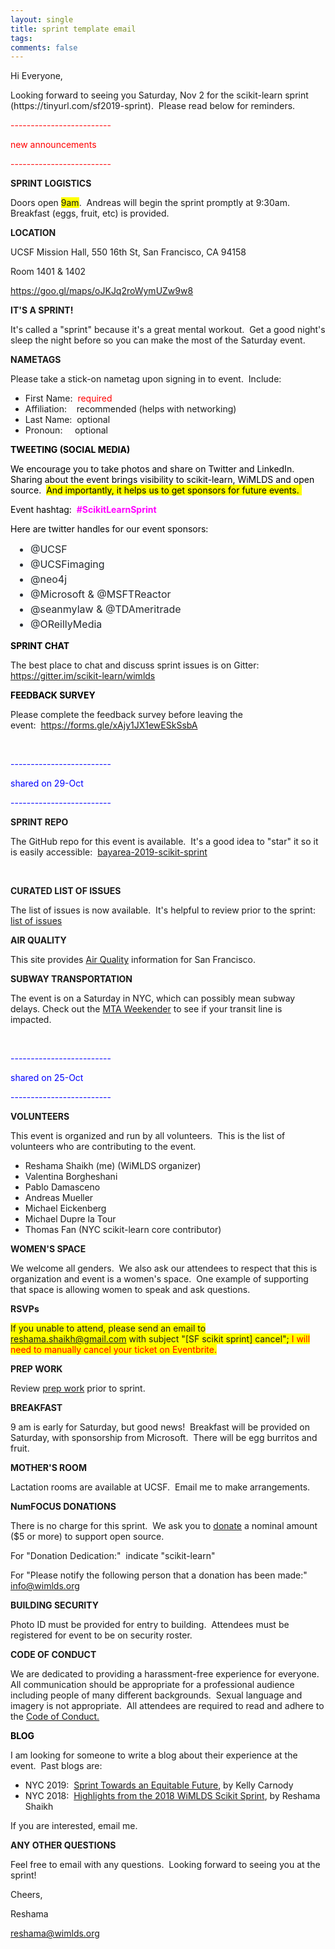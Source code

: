 ```yaml
---
layout: single
title: sprint template email
tags: 
comments: false
---
```


<p>Hi Everyone,</p>
<p>Looking forward to seeing you Saturday, Nov 2 for the scikit-learn sprint (https://tinyurl.com/sf2019-sprint).&nbsp; Please read below for reminders.</p>
<p><span style="color: #ff0000;">-------------------------</span></p>
<p><span style="color: #ff0000;">new announcements</span></p>
<p><span style="color: #ff0000;">-------------------------</span></p>
<p><strong>SPRINT LOGISTICS</strong></p>
<p>Doors open <span style="background-color: #ffff00;">9am</span>.&nbsp; Andreas will begin the sprint promptly at 9:30am.&nbsp; Breakfast (eggs, fruit, etc) is provided.&nbsp; &nbsp;</p>
<p><strong>LOCATION</strong></p>
<p>UCSF Mission Hall, 550 16th St, San Francisco, CA 94158</p>
<p>Room 1401 &amp; 1402&nbsp;</p>
<p><a href="https://goo.gl/maps/oJKJq2roWymUZw9w8">https://goo.gl/maps/oJKJq2roWymUZw9w8</a>&nbsp;</p>
<p><strong>IT'S A SPRINT!</strong></p>
<p>It's called a "sprint" because it's a great mental workout.&nbsp; Get a good night's sleep the night before so you can make the most of the Saturday event.&nbsp;&nbsp;</p>
<p><strong>NAMETAGS</strong></p>
<p>Please take a stick-on nametag upon signing in to event.&nbsp; Include:</p>
<ul>
<li>First Name:&nbsp; <span style="color: #ff0000;">required</span></li>
<li>Affiliation:&nbsp; &nbsp; recommended (helps with networking)</li>
<li>Last Name:&nbsp; optional</li>
<li>Pronoun:&nbsp; &nbsp; &nbsp;optional</li>
</ul>
<p><span style="color: #0000ff;"><strong style="color: #000000;">TWEETING (SOCIAL MEDIA)</strong></span></p>
<p><span style="color: #000000;">We encourage you to take photos and share on Twitter and LinkedIn.&nbsp; Sharing about the event brings visibility to scikit-learn, WiMLDS and open source.&nbsp; <span style="background-color: #ffff00;">And importantly, it helps us to get sponsors for future events.&nbsp;</span></span></p>
<p><span style="color: #000000;">Event hashtag:&nbsp; <strong><span style="color: #ff00ff;">#ScikitLearnSprint</span></strong></span></p>
<p><span style="color: #000000;">Here are twitter handles for our event sponsors:&nbsp;&nbsp;</span></p>
<ul style="box-sizing: border-box; padding-left: 2em; margin-top: 0px; margin-bottom: 16px; color: #24292e; font-family: -apple-system, system-ui, 'Segoe UI', Helvetica, Arial, sans-serif, 'Apple Color Emoji', 'Segoe UI Emoji'; font-size: 16px;">
<li style="box-sizing: border-box;">@UCSF</li>
<li style="box-sizing: border-box; margin-top: 0.25em;">@UCSFimaging</li>
<li style="box-sizing: border-box; margin-top: 0.25em;">@neo4j</li>
<li style="box-sizing: border-box; margin-top: 0.25em;">@Microsoft &amp; @MSFTReactor</li>
<li style="box-sizing: border-box; margin-top: 0.25em;">@seanmylaw &amp; @TDAmeritrade</li>
<li style="box-sizing: border-box; margin-top: 0.25em;">@OReillyMedia</li>
</ul>
<p><span style="color: #0000ff;"><strong style="color: #000000;">SPRINT CHAT</strong></span></p>
<p>The best place to chat and discuss sprint issues is on Gitter:&nbsp; <a href="https://gitter.im/scikit-learn/wimlds">https://gitter.im/scikit-learn/wimlds</a></p>
<p><span style="color: #0000ff;"><strong style="color: #000000;">FEEDBACK SURVEY</strong></span></p>
<p>Please complete the feedback survey before leaving the event:&nbsp;&nbsp;<a href="https://forms.gle/xAjy1JX1ewESkSsbA">https://forms.gle/xAjy1JX1ewESkSsbA</a></p>
<p>&nbsp;</p>
<p><span style="color: #0000ff;">-------------------------</span></p>
<p><span style="color: #0000ff;">shared on 29-Oct</span></p>
<p><span style="color: #0000ff;">-------------------------</span></p>
<p><strong>SPRINT REPO</strong></p>
<p>The GitHub repo for this event is available.&nbsp; It's a good idea to "star" it so it is easily accessible:&nbsp; <a href="https://github.com/WiMLDS/bayarea-2019-scikit-sprint" target="_self">bayarea-2019-scikit-sprint</a></p>
<p>&nbsp;</p>
<p><strong>CURATED LIST OF ISSUES</strong></p>
<p>The list of issues is now available.&nbsp; It's helpful to review prior to the sprint: <a href="https://github.com/WiMLDS/bayarea-2019-scikit-sprint/projects/1" target="_blank">list of issues</a></p>

<p><strong>AIR QUALITY</strong></p>
<p>This site provides <a href="https://airnow.gov/index.cfm?action=airnow.local_city&amp;cityid=317" target="_blank">Air Quality</a> information for San Francisco.&nbsp;</p>

<p><strong>SUBWAY TRANSPORTATION</strong></p>
<p>The event is on a Saturday in NYC, which can possibly mean subway delays.  Check out the
<a href="http://web.mta.info/weekender.html" target="_blank">MTA Weekender</a>  to see if your transit line is impacted.&nbsp;</p>

<p>&nbsp;</p>
<p><span style="color: #0000ff;">-------------------------</span></p>
<p><span style="color: #0000ff;">shared on 25-Oct</span></p>
<p><span style="color: #0000ff;">-------------------------</span></p>

<p><strong>VOLUNTEERS</strong></p>
<p>This event is organized and run by all volunteers.&nbsp; This is the list of volunteers who are contributing to the event.&nbsp;</p>
<ul>
<li>Reshama Shaikh (me) (WiMLDS organizer)</li>
<li>Valentina Borgheshani</li>
<li>Pablo Damasceno</li>
<li>Andreas Mueller</li>
<li>Michael Eickenberg</li>
<li>Michael Dupre la Tour</li>
<li>Thomas Fan (NYC scikit-learn core contributor)</li>
</ul>
<p><strong>WOMEN'S SPACE</strong></p>
<p>We welcome all genders.&nbsp; We also ask our attendees to respect that this is organization and event is a women's space.&nbsp; One example of supporting that space is allowing women to speak and ask questions.&nbsp; &nbsp;</p>
<p><strong>RSVPs</strong></p>
<p><span style="background-color: #ffff00;">If you unable to attend, please send an email to <a href="mailto:reshama.shaikh@gmail.com"><span style="background-color: #ffff00;">reshama.shaikh@gmail.com</span></a>&nbsp;with subject "[SF scikit sprint] cancel";&nbsp;<span style="color: #ff0000;">I will need to manually cancel your ticket on Eventbrite.</span></span></p>
<p><strong>PREP WORK</strong></p>
<p>Review <a href="https://sites.google.com/view/bay-area-wimlds-2019-sprint/about/prep-work?authuser=0" target="_blank">prep work</a> prior to sprint.&nbsp; &nbsp;</p>
<p><strong>BREAKFAST</strong></p>
<p>9 am is early for Saturday, but good news!&nbsp; Breakfast will be provided on Saturday, with sponsorship from Microsoft.&nbsp; There will be egg burritos and fruit.&nbsp;</p>
<p><strong>MOTHER'S ROOM</strong></p>
<p>Lactation rooms are available at UCSF.&nbsp; Email me to make arrangements.</p>
<p><strong>NumFOCUS DONATIONS</strong></p>
<p>There is no charge for this sprint.&nbsp; We ask you to <a href="https://numfocus.org/donate" target="_blank">donate</a> a nominal amount ($5 or more) to support open source.&nbsp;</p>
<p>For "Donation Dedication:"&nbsp; indicate "scikit-learn"</p>
<p>For "Please notify the following person that a donation has been made:"&nbsp; <a href="mailto:nyc@wimlds.org">info@wimlds.org</a></p>
<p><strong>BUILDING SECURITY</strong></p>
<p>Photo ID must be provided for entry to building.&nbsp; Attendees must be registered for event to be on security roster.</p>
<p><strong>CODE OF CONDUCT</strong></p>
<p>We are dedicated to providing a harassment-free experience for everyone.&nbsp; All communication should be appropriate for a professional audience including people of many different backgrounds.&nbsp; Sexual language and imagery is not appropriate.&nbsp; All attendees are required to read and adhere to the <a href="https://github.com/WiMLDS/starter-kit/wiki/Code-of-conduct" target="_blank">Code of Conduct.</a>&nbsp;&nbsp;</p>
<p><span style="color: #000000;"><strong>BLOG</strong></span></p>
<p>I am looking for someone to write a blog about their experience at the event.&nbsp; Past blogs are:&nbsp;&nbsp;</p>
<ul>
<li>NYC 2019:&nbsp;&nbsp;<a href="https://medium.com/@kelly.carmody45/my-experience-at-the-2019-nyc-women-in-machine-learning-and-data-science-wimlds-scikit-learn-be776024ab7" target="_self">Sprint Towards an Equitable Future</a>, by Kelly Carnody</li>
<li>NYC 2018:&nbsp; <a href="https://reshamas.github.io/highlights-from-the-2018-NYC-WiMLDS-scikit-sprint/" target="_self">Highlights from the 2018 WiMLDS Scikit Sprint</a>, by Reshama Shaikh</li>
</ul>
<p>If you are interested, email me.&nbsp;&nbsp;</p>
<p><strong>ANY OTHER QUESTIONS</strong></p>
<p>Feel free to email with any questions.&nbsp; Looking forward to seeing you at the sprint!</p>
<p>Cheers,</p>
<p>Reshama</p>
<p><a href="mailto:reshama@wimlds.org">reshama@wimlds.org</a></p>
<p>&nbsp;</p>
<p>&nbsp;</p>
